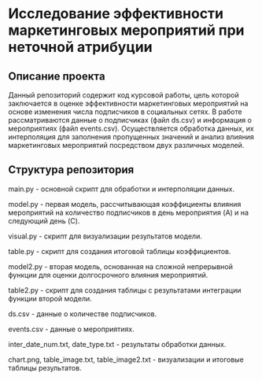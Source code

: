 # Исследование эффективности маркетинговых мероприятий при неточной атрибуции

## Описание проекта

Данный репозиторий содержит код курсовой работы, цель которой заключается в оценке эффективности маркетинговых мероприятий на основе изменения числа подписчиков в социальных сетях. В работе рассматриваются данные о подписчиках (файл ds.csv) и информация о мероприятиях (файл events.csv). Осуществляется обработка данных, их интерполяция для заполнения пропущенных значений и анализ влияния маркетинговых мероприятий посредством двух различных моделей.

## Структура репозитория

main.py - основной скрипт для обработки и интерполяции данных.

model.py - первая модель, рассчитывающая коэффициенты влияния мероприятий на количество подписчиков в день мероприятия (A) и на следующий день (C).

visual.py - скрипт для визуализации результатов модели.

table.py - скрипт для создания итоговой таблицы коэффициентов.

model2.py - вторая модель, основанная на сложной непрерывной функции для оценки долгосрочного влияния мероприятий.

table2.py - скрипт для создания таблицы с результатами интеграции функции второй модели.

ds.csv - данные о количестве подписчиков.

events.csv - данные о мероприятиях.

inter_date_num.txt, date_type.txt - результаты обработки данных.

chart.png, table_image.txt, table_image2.txt - визуализации и итоговые таблицы результатов.
